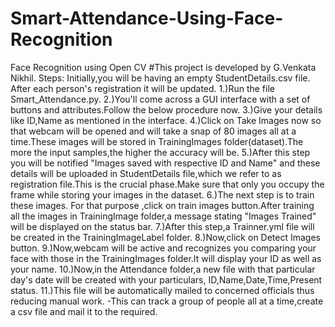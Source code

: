 # Smart-Attendance-Using-Face-Recognition
Face Recognition using Open CV #This project is developed by G.Venkata Nikhil. 
Steps:
Initially,you will be having an empty StudentDetails.csv file. After each person's registration it will be updated. 
1.)Run the file Smart_Attendance.py. 
2.)You'll come across a GUI interface with a set of buttons and attributes.Follow the below procedure now. 
3.)Give your details like ID,Name as mentioned in the interface. 
4.)Click on Take Images now so that webcam will be opened and will take a snap of 80 images all at a time.These images will be stored in TrainingImages folder(dataset).The more the input samples,the higher the accuracy will be. 
5.)After this step you will be notified "Images saved with respective ID and Name" and these details will be uploaded in StudentDetails file,which we refer to as registration file.This is the crucial phase.Make sure that only you occupy the frame while storing your images in the dataset. 
6.)The next step is to train these images. For that purpose ,click on train images button.After training all the images in TrainingImage folder,a message stating "Images Trained" will be displayed on the status bar. 
7.)After this step,a Trainner.yml file will be created in the TrainingImageLabel folder. 
8.)Now,click on Detect Images button. 
9.)Now,webcam will be active and recognizes you comparing your face with those in the TrainingImages folder.It will display your ID as well as your name. 
10.)Now,in the Attendance folder,a new file with that particular day's date will be created with your particulars, ID,Name,Date,Time,Present status. 
11.)This file will be automatically mailed to concerned officials thus reducing manual work. -This can track a group of people all at a time,create a csv file and mail it to the required.
